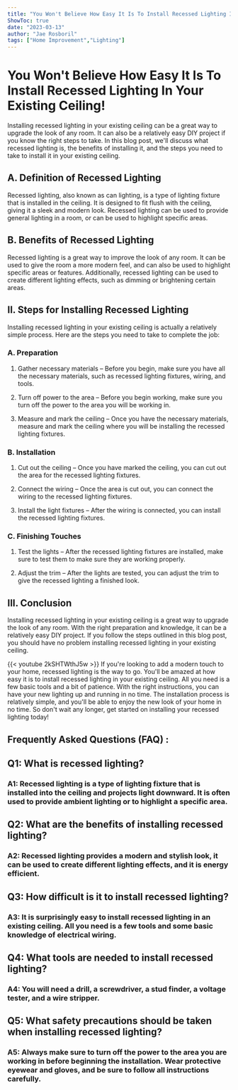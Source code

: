 ```yaml
---
title: "You Won't Believe How Easy It Is To Install Recessed Lighting In Your Existing Ceiling!"
ShowToc: true 
date: "2023-03-13"
author: "Jae Rosboril" 
tags: ["Home Improvement","Lighting"]
---
```

# You Won't Believe How Easy It Is To Install Recessed Lighting In Your Existing Ceiling!

Installing recessed lighting in your existing ceiling can be a great way to upgrade the look of any room. It can also be a relatively easy DIY project if you know the right steps to take. In this blog post, we'll discuss what recessed lighting is, the benefits of installing it, and the steps you need to take to install it in your existing ceiling.

## A. Definition of Recessed Lighting

Recessed lighting, also known as can lighting, is a type of lighting fixture that is installed in the ceiling. It is designed to fit flush with the ceiling, giving it a sleek and modern look. Recessed lighting can be used to provide general lighting in a room, or can be used to highlight specific areas.

## B. Benefits of Recessed Lighting

Recessed lighting is a great way to improve the look of any room. It can be used to give the room a more modern feel, and can also be used to highlight specific areas or features. Additionally, recessed lighting can be used to create different lighting effects, such as dimming or brightening certain areas.

## II. Steps for Installing Recessed Lighting

Installing recessed lighting in your existing ceiling is actually a relatively simple process. Here are the steps you need to take to complete the job:

### A. Preparation

1. Gather necessary materials – Before you begin, make sure you have all the necessary materials, such as recessed lighting fixtures, wiring, and tools.

2. Turn off power to the area – Before you begin working, make sure you turn off the power to the area you will be working in.

3. Measure and mark the ceiling – Once you have the necessary materials, measure and mark the ceiling where you will be installing the recessed lighting fixtures.

### B. Installation

1. Cut out the ceiling – Once you have marked the ceiling, you can cut out the area for the recessed lighting fixtures.

2. Connect the wiring – Once the area is cut out, you can connect the wiring to the recessed lighting fixtures.

3. Install the light fixtures – After the wiring is connected, you can install the recessed lighting fixtures.

### C. Finishing Touches

1. Test the lights – After the recessed lighting fixtures are installed, make sure to test them to make sure they are working properly.

2. Adjust the trim – After the lights are tested, you can adjust the trim to give the recessed lighting a finished look.

## III. Conclusion

Installing recessed lighting in your existing ceiling is a great way to upgrade the look of any room. With the right preparation and knowledge, it can be a relatively easy DIY project. If you follow the steps outlined in this blog post, you should have no problem installing recessed lighting in your existing ceiling.

{{< youtube 2kSHTWthJ5w >}} 
If you're looking to add a modern touch to your home, recessed lighting is the way to go. You'll be amazed at how easy it is to install recessed lighting in your existing ceiling. All you need is a few basic tools and a bit of patience. With the right instructions, you can have your new lighting up and running in no time. The installation process is relatively simple, and you'll be able to enjoy the new look of your home in no time. So don't wait any longer, get started on installing your recessed lighting today!

## Frequently Asked Questions (FAQ) :
<h2>Q1: What is recessed lighting?</h2>

<h3>A1: Recessed lighting is a type of lighting fixture that is installed into the ceiling and projects light downward. It is often used to provide ambient lighting or to highlight a specific area.</h3>

<h2>Q2: What are the benefits of installing recessed lighting?</h2>

<h3>A2: Recessed lighting provides a modern and stylish look, it can be used to create different lighting effects, and it is energy efficient.</h3>

<h2>Q3: How difficult is it to install recessed lighting?</h2>

<h3>A3: It is surprisingly easy to install recessed lighting in an existing ceiling. All you need is a few tools and some basic knowledge of electrical wiring.</h3>

<h2>Q4: What tools are needed to install recessed lighting?</h2>

<h3>A4: You will need a drill, a screwdriver, a stud finder, a voltage tester, and a wire stripper.</h3>

<h2>Q5: What safety precautions should be taken when installing recessed lighting?</h2>

<h3>A5: Always make sure to turn off the power to the area you are working in before beginning the installation. Wear protective eyewear and gloves, and be sure to follow all instructions carefully.</h3>





